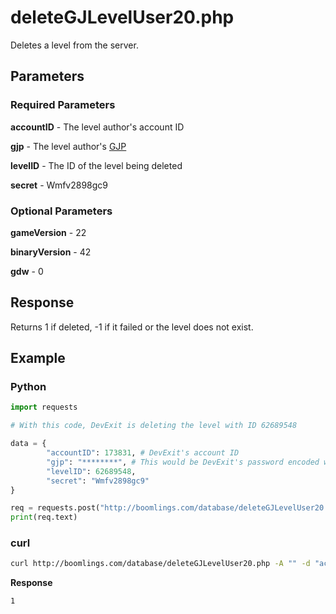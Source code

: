 # deleteGJLevelUser20.php

Deletes a level from the server.

## Parameters

### Required Parameters

**accountID** - The level author's account ID

**gjp** - The level author's [GJP](/topics/gjp.md)

**levelID** - The ID of the level being deleted

**secret** - Wmfv2898gc9

### Optional Parameters

**gameVersion** - 22

**binaryVersion** - 42

**gdw** - 0

## Response

Returns 1 if deleted, -1 if it failed or the level does not exist.

## Example

<!-- tabs:start -->

### **Python**

```py
import requests

# With this code, DevExit is deleting the level with ID 62689548

data = {
        "accountID": 173831, # DevExit's account ID
        "gjp": "********", # This would be DevExit's password encoded with GJP encryption
        "levelID": 62689548,
        "secret": "Wmfv2898gc9"
}

req = requests.post("http://boomlings.com/database/deleteGJLevelUser20.php", data=data)
print(req.text)
```

### **curl**

```bash
curl http://boomlings.com/database/deleteGJLevelUser20.php -A "" -d "accountID=173831&gjp=********&levelID=62689548&secret=Wmfd2893gb7"
```

**Response**
```plain
1
```

<!-- tabs:end -->
